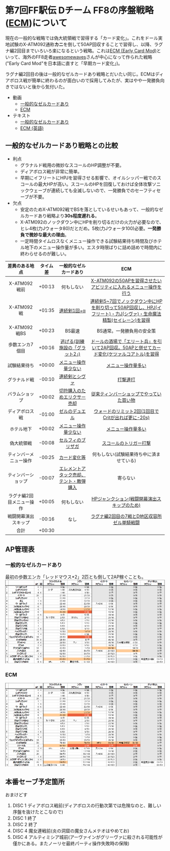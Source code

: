 # 第7回FF駅伝 Dチーム FF8の序盤戦略([ECM](https://drive.google.com/file/d/1_jmWYWjOk6db6cfWmlD0eXX9oiiGC-Vm/view))について

現在の一般的な戦略では偽大統領戦で習得する「カード変化」。これをドール実地試験のX-ATM092通称**カニ**を倒して50AP回収することで習得し、以降、ラグナ編2回目までいろいろ楽になるという戦略。これは[ECM (Early Card Mod)](https://drive.google.com/file/d/1_jmWYWjOk6db6cfWmlD0eXX9oiiGC-Vm/view)といって、海外のFF8走者[awesomewaves](https://www.speedrun.com/user/awesomewaves)さんが中心になって作られた戦略("Early Card Mod"を日本語に直すと「早期カード変化」)。

ラグナ編2回目の後は一般的なゼルカードあり戦略とだいたい同じ。ECMはディアボロス戦が簡単に終わるのが面白いので採用してみたが、実はやや一発勝負向きではないと後から気付いた。


- 動画
  - [一般的なゼルカードあり](https://youtu.be/f_GBBcDyLbk)
  - [ECM](https://youtu.be/Kld1Ap4IeG4)
- テキスト
  - [一般的なゼルカードあり](http://pingval.g1.xrea.com/psff8/rta-chart/)
  - [ECM (英語)](https://drive.google.com/file/d/1_jmWYWjOk6db6cfWmlD0eXX9oiiGC-Vm/view)

## 一般的なゼルカードあり戦略との比較

- 利点
  - グラナルド戦用の微妙なスコールのHP調整が不要。
  - ディアボロス戦が非常に簡単。
  - 早期にイフリートにHPJを習得させる影響で、オイルシッパー戦でのスコールの最大HPが高い。スコールのHPを回復しておけば全体攻撃ソニックウェーブが連続しても全滅しないので、一発勝負でのセーフティセーブが不要。
- 欠点
  - 安定のためX-ATM092戦でBSを落としているせいもあって、一般的なゼルカードあり戦略より**30s程度遅れる**。
  - X-ATM092のノックダウン中にHPを削り切るだけの火力が必要なので、ヒレ4枚(力Jウォータ80)だとだめ。5枚(力Jウォータ100)必要。**一発勝負で微妙な最大の理由**。
  - 一定時間タイムロスなくメニュー操作できる試験結果待ち時間及びホテル地下のメニュー操作量が多い。エスタ時限ばりに詰め詰めで時間内に終わらせるのが難しい。

|差異のある地点|タイム差|一般的なゼルカードあり|ECM|
|:---:|:---:|:---:|:---:|
|X-ATM092戦前|+00:13|何もしない|[X-ATM092の50APを習得させたいアビリティに入れるメニュー操作を行う](https://youtu.be/Kld1Ap4IeG4?t=50m03s)|
|X-ATM092戦|+01:35|[連続剣1回+α](https://youtu.be/f_GBBcDyLbk?t=49m36s)|[連続剣5~7回でノックダウン中にHPを削り切って50AP回収し、HPJ(イフリート)・力J(シヴァ)・生命魔法精製(セイレーン)を習得](https://youtu.be/Kld1Ap4IeG4?t=50m39s)|
|X-ATM092戦BS|+00:23|BS最速|BS通常。一発勝負用の安全策|
|歩数エンカ7個目|+00:16|[逃げる(訓練施設の「グラット2」)](https://youtu.be/f_GBBcDyLbk?t=1h08m35s)|[ドールの酒場で「エリート兵」を引いて2AP回収。50APと併せてカード変化(ケツァルコアトル)を習得](https://youtu.be/Kld1Ap4IeG4?t=55m32s)|
|試験結果待ち|+00:00|[メニュー操作量少ない](https://youtu.be/f_GBBcDyLbk?t=59m14s)|[メニュー操作量多い](https://youtu.be/Kld1Ap4IeG4?t=1h03m14s)|
|グラナルド戦|-00:10|[連続剣とシヴァ](https://youtu.be/f_GBBcDyLbk?t=1h12m31s)|[打撃連打](https://youtu.be/Kld1Ap4IeG4?t=1h16m11s)|
|バラムショップ|+00:02|[切符購入のためエリクサー売却](https://youtu.be/f_GBBcDyLbk?t=1h20m34s)|[従来ティンバーショップでやっていた買い物](https://youtu.be/Kld1Ap4IeG4?t=1h21m49s)|
|ディアボロス戦|-01:00|[ゼルのデュエル](https://youtu.be/f_GBBcDyLbk?t=1h17m16s)|[ウォードのリミット2回(1回目でCritが出れば更に-20s)](https://youtu.be/Kld1Ap4IeG4?t=1h24m40s)|
|ホテル地下|+00:02|[メニュー操作量少ない](https://youtu.be/f_GBBcDyLbk?t=1h26m52s)|[メニュー操作量多い](https://youtu.be/Kld1Ap4IeG4?t=1h30m09s)|
|偽大統領戦|-00:08|[セルフィのブリザガ](https://youtu.be/f_GBBcDyLbk?t=1h42m32s)|[スコールのトリガー打撃](https://youtu.be/Kld1Ap4IeG4?t=1h45m49s)|
|ティンバーメニュー操作|-00:25|[カード変化等](https://youtu.be/f_GBBcDyLbk?t=1h47m04s)|何もしない(試験結果待ち中に済ませている)|
|ティンバーショップ|-00:07|[エレメントアタック売却、テント・散弾購入](https://youtu.be/f_GBBcDyLbk?t=1h48m54s)|寄らない|
|ラグナ編2回目メニュー操作|+00:05|何もしない|[HPジャンクション(戦闘開幕演出スキップのため)](https://youtu.be/Kld1Ap4IeG4?t=2h06m45s)|
|戦闘開幕演出スキップ|-00:16|なし|[ラグナ編2回目の7戦とD地区収容所ゼル単騎戦闘](https://youtu.be/Kld1Ap4IeG4?t=2h07m55s)|
|合計|+00:30|||

## AP管理表
### 一般的なゼルカードあり
最初の歩数エンカ「レッドマウス*2」2匹とも倒して2AP稼ぐことも。
![./qz.png](./qz.png)
### ECM
![./ecm.png](./ecm.png)

## 本番セーブ予定箇所

おまけどす

1. DISC 1 ディアボロス戦前(ディアボロスの行動次第では危険なのと、難しい序盤を抜けたとこなので)
1. DISC 1 終了
1. DISC 2 終了
1. DISC 4 魔女連戦前(炎の洞窟の魔女さんメテオはやめてお)
1. DISC 4 アルティミシア城前(アーヴァインがグリーヴァに殺される可能性が僅かにある。またノーリセ最終パーティ操作失敗時の保険)
